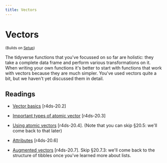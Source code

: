 ```yaml
---
title: Vectors
---
```


<!-- Generated automatically from vectors.yml. Do not edit by hand -->

# Vectors
<small>(Builds on [Setup](setup.md))</small>

The tidyverse functions that you've focussed on so far are holistic: they take a complete data frame and perform various transformations on it. When writing your own functions it's better to start with functions that work with vectors because they are much simpler. You've used vectors quite a bit, but we haven't yet discussed them in detail.

## Readings

  * [Vector basics](http://r4ds.had.co.nz/vectors.html#vector-basics) [r4ds-20.2]

  * [Important types of atomic vector](http://r4ds.had.co.nz/vectors.html#important-types-of-atomic-vector) [r4ds-20.3]

  * [Using atomic vectors](http://r4ds.had.co.nz/vectors.html#using-atomic-vectors) [r4ds-20.4].
    (Note that you can skip §20.5: we'll come back to that later)

  * [Attributes](http://r4ds.had.co.nz/vectors.html#attributes) [r4ds-20.6]

  * [Augmented vectors](http://r4ds.had.co.nz/vectors.html#augmented-vectors) [r4ds-20.7].
    Skip §20.7.3: we'll come back to the structure of tibbles once you've
    learned more about lists.




